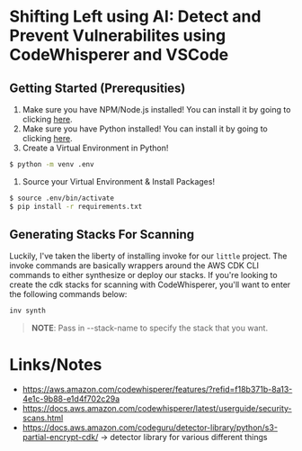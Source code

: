 # Shifting Left using AI: Detect and Prevent Vulnerabilites using CodeWhisperer and VSCode

## Getting Started (Prerequsities)

1. Make sure you have NPM/Node.js installed! You can install it by going to clicking [here](https://docs.npmjs.com/downloading-and-installing-node-js-and-npm).
1. Make sure you have Python installed! You can install it by going to clicking [here](https://www.python.org/downloads/).
1. Create a Virtual Environment in Python!
```sh
$ python -m venv .env
```
1. Source your Virtual Environment & Install Packages!
```sh
$ source .env/bin/activate
$ pip install -r requirements.txt
```

## Generating Stacks For Scanning

Luckily, I've taken the liberty of installing invoke for our `little` project. The invoke commands are basically wrappers around the AWS CDK CLI commands to either synthesize or deploy our stacks. If you're looking to create the cdk stacks for scanning with CodeWhisperer, you'll want to enter the following commands below:

```sh
inv synth
```
>**NOTE**: Pass in --stack-name to specify the stack that you want.

# Links/Notes

- <https://aws.amazon.com/codewhisperer/features/?refid=f18b371b-8a13-4e1c-9b88-e1d4f702c29a>
- <https://docs.aws.amazon.com/codewhisperer/latest/userguide/security-scans.html>
- <https://docs.aws.amazon.com/codeguru/detector-library/python/s3-partial-encrypt-cdk/> -> detector library for various different things